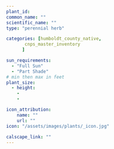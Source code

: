 ```yaml
---
plant_id: 
common_name: ""
scientific_name: ""
type: "perennial herb"

categories: [humboldt_county_native,
       cnps_master_inventory
      ]

sun_requirements:
  - "Full Sun"
  - "Part Shade"
# min then max in feet
plant_size:
  - height: 
    - 
    - 

icon_attribution: 
    name: ""
    url: ""
icon: "/assets/images/plants/_icon.jpg"
 
calscape_link: ""
---
```








